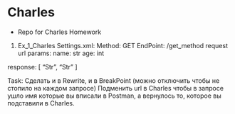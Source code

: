 # Charles
- Repo for Charles Homework
1. Ex_1_Charles Settings.xml:
 Method: GET
EndPoint: /get_method
request url params: 
 name: str
 age: int

response: 
[
    “Str”,
    “Str”
]

Task:
 Сделать и в Rewrite, и в BreakPoint (можно отключить чтобы не стопило на каждом запросе)
 Подменить url в Charles чтобы в запросе ушло имя которые вы вписали в Postman, а вернулось то, которое вы подставили в Charles.
 
